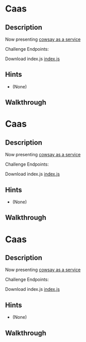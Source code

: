 # Caas

## Description

Now presenting [cowsay as a service](https://caas.mars.picoctf.net/ "Link to CTF challenge homepage")

Challenge Endpoints:

Download index.js	[index.js](https://artifacts.picoctf.net/picoMini+by+redpwn/Web+Exploitation/caas/index.js "CTF Challenge JavaScript File")

## Hints

* (None)

## Walkthrough


# Caas

## Description

Now presenting [cowsay as a service](https://caas.mars.picoctf.net/ "Link to CTF challenge homepage")

Challenge Endpoints:

Download index.js	[index.js](https://artifacts.picoctf.net/picoMini+by+redpwn/Web+Exploitation/caas/index.js "CTF Challenge JavaScript File")

## Hints

* (None)

## Walkthrough



# Caas

## Description

Now presenting [cowsay as a service](https://caas.mars.picoctf.net/ "Link to CTF challenge homepage")

Challenge Endpoints:

Download index.js	[index.js](https://artifacts.picoctf.net/picoMini+by+redpwn/Web+Exploitation/caas/index.js "CTF Challenge JavaScript File")

## Hints

* (None)

## Walkthrough


